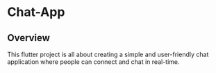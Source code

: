 # Chat-App

## Overview

This flutter project is all about creating a simple and user-friendly chat application where people can
connect and chat in real-time.
